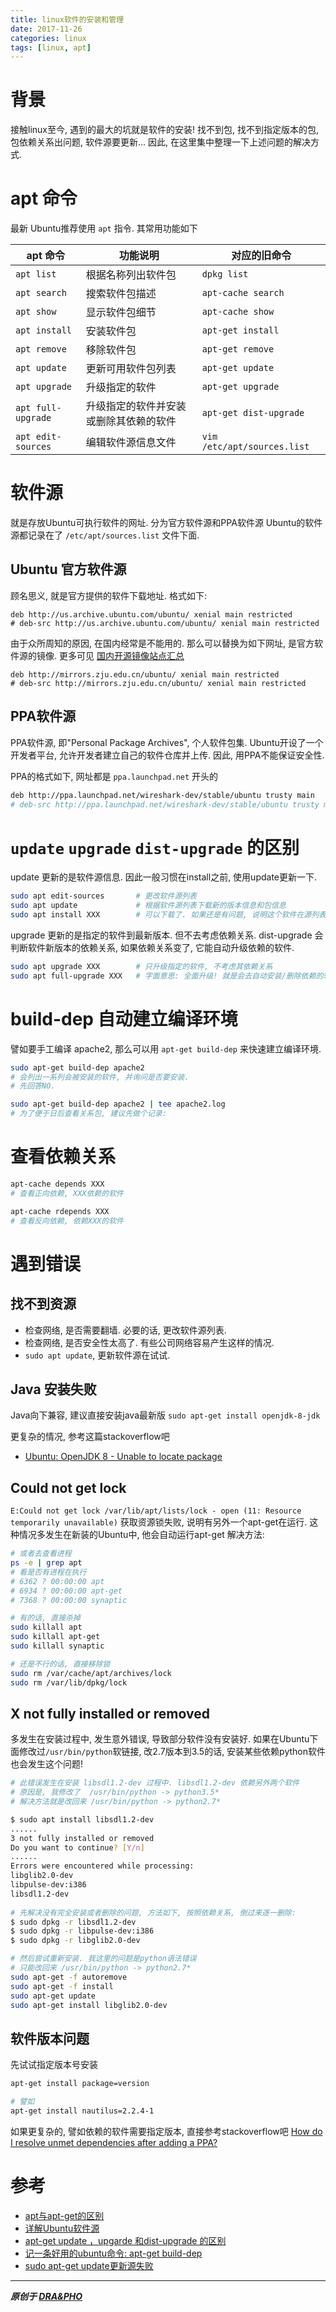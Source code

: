 ```yaml
---
title: linux软件的安装和管理
date: 2017-11-26
categories: linux
tags: [linux, apt]
---
```


# 背景

接触linux至今, 遇到的最大的坑就是软件的安装!
找不到包, 找不到指定版本的包, 包依赖关系出问题, 软件源要更新...
因此, 在这里集中整理一下上述问题的解决方式.


# apt 命令
最新 Ubuntu推荐使用 `apt` 指令. 其常用功能如下

| apt 命令             | 功能说明              | 对应的旧命令                      |
| ------------------ | ----------------- | --------------------------- |
| `apt list`         | 根据名称列出软件包         | `dpkg list`                 |
| `apt search`       | 搜索软件包描述           | `apt-cache search`          |
| `apt show`         | 显示软件包细节           | `apt-cache show`            |
| `apt install`      | 安装软件包             | `apt-get install`           |
| `apt remove`       | 移除软件包             | `apt-get remove`            |
| `apt update`       | 更新可用软件包列表         | `apt-get update`            |
| `apt upgrade`      | 升级指定的软件  | `apt-get upgrade`           |
| `apt full-upgrade` | 升级指定的软件并安装或删除其依赖的软件 | `apt-get dist-upgrade`      |
| `apt edit-sources` | 编辑软件源信息文件         | `vim /etc/apt/sources.list` |

# 软件源

就是存放Ubuntu可执行软件的网址. 分为官方软件源和PPA软件源
Ubuntu的软件源都记录在了 `/etc/apt/sources.list` 文件下面.

## Ubuntu 官方软件源

顾名思义, 就是官方提供的软件下载地址. 格式如下:
```
deb http://us.archive.ubuntu.com/ubuntu/ xenial main restricted
# deb-src http://us.archive.ubuntu.com/ubuntu/ xenial main restricted
```

由于众所周知的原因, 在国内经常是不能用的. 那么可以替换为如下网址, 是官方软件源的镜像.
更多可见 [国内开源镜像站点汇总](https://segmentfault.com/a/1190000000375848)
```
deb http://mirrors.zju.edu.cn/ubuntu/ xenial main restricted
# deb-src http://mirrors.zju.edu.cn/ubuntu/ xenial main restricted
```

## PPA软件源

PPA软件源, 即"Personal Package Archives", 个人软件包集.
Ubuntu开设了一个开发者平台, 允许开发者建立自己的软件仓库并上传.
因此, 用PPA不能保证安全性.

PPA的格式如下, 网址都是 `ppa.launchpad.net` 开头的

``` bash
deb http://ppa.launchpad.net/wireshark-dev/stable/ubuntu trusty main
# deb-src http://ppa.launchpad.net/wireshark-dev/stable/ubuntu trusty main
```

# `update` `upgrade` `dist-upgrade` 的区别

update 更新的是软件源信息. 因此一般习惯在install之前, 使用update更新一下.

``` bash
sudo apt edit-sources       # 更改软件源列表
sudo apt update             # 根据软件源列表下载新的版本信息和包信息
sudo apt install XXX        # 可以下载了. 如果还是有问题, 说明这个软件在源列表中不存在或者是网络问题.
```

upgrade 更新的是指定的软件到最新版本. 但不去考虑依赖关系.
dist-upgrade 会判断软件新版本的依赖关系, 如果依赖关系变了, 它能自动升级依赖的软件.
``` bash
sudo apt upgrade XXX        # 只升级指定的软件, 不考虑其依赖关系
sudo apt full-upgrade XXX   # 字面意思: 全面升级! 就是会去自动安装/删除依赖的软件.
```

# build-dep 自动建立编译环境

譬如要手工编译 apache2, 那么可以用 `apt-get build-dep` 来快速建立编译环境.

``` bash
sudo apt-get build-dep apache2
# 会列出一系列会被安装的软件, 并询问是否要安装.
# 先回答NO.

sudo apt-get build-dep apache2 | tee apache2.log 
# 为了便于日后查看关系包, 建议先做个记录:
```

# 查看依赖关系

```bash
apt-cache depends XXX
# 查看正向依赖, XXX依赖的软件

apt-cache rdepends XXX
# 查看反向依赖, 依赖XXX的软件
```


# 遇到错误

## 找不到资源
- 检查网络, 是否需要翻墙. 必要的话, 更改软件源列表.
- 检查网络, 是否安全性太高了. 有些公司网络容易产生这样的情况.
- `sudo apt update`, 更新软件源在试试.


## Java 安装失败
Java向下兼容, 建议直接安装java最新版
`sudo apt-get install openjdk-8-jdk`

更复杂的情况, 参考这篇stackoverflow吧
- [Ubuntu: OpenJDK 8 - Unable to locate package](https://stackoverflow.com/questions/32942023/ubuntu-openjdk-8-unable-to-locate-package)


## Could not get lock 

`E:Could not get lock /var/lib/apt/lists/lock - open (11: Resource temporarily unavailable)`
获取资源锁失败, 说明有另外一个apt-get在运行. 这种情况多发生在新装的Ubuntu中, 他会自动运行apt-get
解决方法:
``` bash
# 或者去查看进程
ps -e | grep apt
# 看是否有进程在执行
# 6362 ? 00:00:00 apt
# 6934 ? 00:00:00 apt-get
# 7368 ? 00:00:00 synaptic

# 有的话, 直接杀掉
sudo killall apt
sudo killall apt-get
sudo killall synaptic

# 还是不行的话, 直接移除锁
sudo rm /var/cache/apt/archives/lock
sudo rm /var/lib/dpkg/lock
```

## X not fully installed or removed

多发生在安装过程中, 发生意外错误, 导致部分软件没有安装好.
如果在Ubuntu下面修改过`/usr/bin/python`软链接, 改2.7版本到3.5的话, 
安装某些依赖python软件也会发生这个问题!

``` bash
# 此错误发生在安装 libsdl1.2-dev 过程中. libsdl1.2-dev 依赖另外两个软件
# 原因是, 我修改了  /usr/bin/python -> python3.5*
# 解决方法就是改回来 /usr/bin/python -> python2.7*

$ sudo apt install libsdl1.2-dev
......
3 not fully installed or removed
Do you want to continue? [Y/n]
......
Errors were encountered while processing:
libglib2.0-dev
libpulse-dev:i386
libsdl1.2-dev
 
# 先解决没有完全安装或者删除的问题, 方法如下, 按照依赖关系, 倒过来逐一删除:
$ sudo dpkg -r libsdl1.2-dev
$ sudo dpkg -r libpulse-dev:i386
$ sudo dpkg -r libglib2.0-dev

# 然后尝试重新安装. 我这里的问题是python语法错误
# 只能改回来 /usr/bin/python -> python2.7*
sudo apt-get -f autoremove
sudo apt-get -f install
sudo apt-get update
sudo apt-get install libglib2.0-dev
```


## 软件版本问题

先试试指定版本号安装

``` bash
apt-get install package=version

# 譬如
apt-get install nautilus=2.2.4-1
```

如果更复杂的, 譬如依赖的软件需要指定版本, 直接参考stackoverflow吧
[How do I resolve unmet dependencies after adding a PPA?](https://askubuntu.com/questions/140246/how-do-i-resolve-unmet-dependencies-after-adding-a-ppa)




# 参考
- [apt与apt-get的区别](http://www.jianshu.com/p/3dad50f452b6)
- [详解Ubuntu软件源](http://www.jianshu.com/p/57a91bc0c594)
- [apt-get update ，upgarde 和dist-upgrade 的区别](http://blog.csdn.net/wangyezi19930928/article/details/54928201)
- [记一条好用的ubuntu命令: apt-get build-dep](http://blog.csdn.net/mifangdebaise/article/details/50553596)
- [sudo apt-get update更新源失败](http://blog.csdn.net/zwjsatan/article/details/8101712)


----------

***原创于 [DRA&PHO](https://draapho.github.io/)***